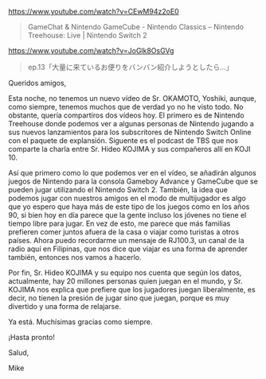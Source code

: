 https://www.youtube.com/watch?v=CEwM94z2oE0

> GameChat & Nintendo GameCube - Nintendo Classics – Nintendo Treehouse: Live | Nintendo Switch 2

https://www.youtube.com/watch?v=JoGlk8OsGVg

> ep.13「大量に来ているお便りをバンバン紹介しようとしたら…」 

Queridos amigos,

Esta noche, no tenemos un nuevo vídeo de Sr. OKAMOTO, Yoshiki, aunque, como siempre, tenemos muchos que de verdad yo no he visto todo. No obstante, quería compartiros dos vídeos hoy. El primero es de Nintendo Treehouse donde podemos ver a algunas personas de Nintendo jugando a sus nuevos lanzamientos para los subscritores de Nintendo Switch Online con el paquete de explansión. Siguente es el podcast de TBS que nos comparte la charla entre Sr. Hideo KOJIMA y sus compañeros allí en KOJI 10.

Así que primero como lo que podemos ver en el vídeo, se añadirán algunos juegos de Nintendo para la consola Gameboy Advance y GameCube que se pueden jugar utilizando el Nintendo Switch 2. También, la idea que podemos jugar con nuestros amigos en el modo de multijugador es algo que yo espero que haya más de este tipo de los juegos como en los años 90, si bien hoy en día parece que la gente incluso los jóvenes no tiene el tiempo libre para jugar. En vez de esto, me parece que más familias prefieren comer juntos afuera de la casa o viajar como turistas a otros países. Ahora puedo recordarme un mensaje de RJ100.3, un canal de la radio aquí en Filipinas, que nos dice que viajar es una forma de aprender también, entonces nos vamos a hacerlo. 

Por fin, Sr. Hideo KOJIMA y su equipo nos cuenta que según los datos, actualmente, hay 20 millones personas quien juegan en el mundo, y Sr. KOJIMA nos explica que prefiere que los jugadores juegan liberalmente, es decir, no tienen la presión de jugar sino que juegan, porque es muy divertido y una forma de relajarse.

Ya está. Muchísimas gracias como siempre.

¡Hasta pronto!

Salud,

Mike

